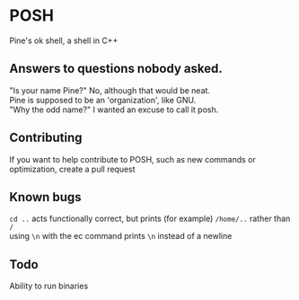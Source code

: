 # POSH
Pine's ok shell, a shell in C++
## Answers to questions nobody asked.
"Is your name Pine?"
No, although that would be neat.  
Pine is supposed to be an 'organization', like GNU.  
"Why the odd name?"
I wanted an excuse to call it posh.  
## Contributing
If you want to help contribute to POSH, such as new commands or optimization, create a pull request
## Known bugs
``cd ..`` acts functionally correct, but prints (for example) ``/home/..`` rather than ``/``  
using ``\n`` with the ec command prints ``\n`` instead of a newline
## Todo
Ability to run binaries
